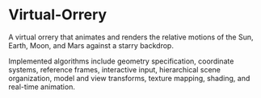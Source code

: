 # Virtual-Orrery

A virtual orrery that animates and renders the relative motions of the Sun, Earth, Moon, and Mars against a starry backdrop.

Implemented algorithms include geometry specification, coordinate systems, reference frames, interactive input, hierarchical scene organization, model and view transforms, texture mapping, shading, and real-time animation.

